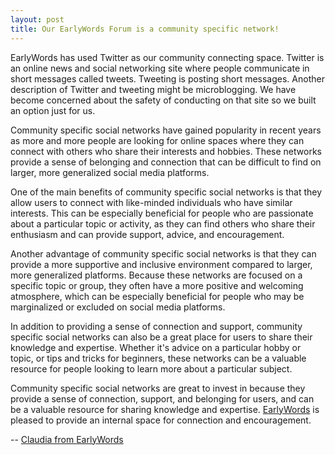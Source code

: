 ```yaml
---
layout: post
title: Our EarlyWords Forum is a community specific network!
---
```

EarlyWords has used Twitter as our community connecting space. Twitter is an online news and social networking site where people communicate in short messages called tweets. Tweeting is posting short messages. Another description of Twitter and tweeting might be microblogging.  We have become concerned about the safety of conducting on that site so we built an option just for us. 

Community specific social networks have gained popularity in recent years as more and more people are looking for online spaces where they can connect with others who share their interests and hobbies. These networks provide a sense of belonging and connection that can be difficult to find on larger, more generalized social media platforms.

One of the main benefits of community specific social networks is that they allow users to connect with like-minded individuals who have similar interests. This can be especially beneficial for people who are passionate about a particular topic or activity, as they can find others who share their enthusiasm and can provide support, advice, and encouragement.

Another advantage of community specific social networks is that they can provide a more supportive and inclusive environment compared to larger, more generalized platforms. Because these networks are focused on a specific topic or group, they often have a more positive and welcoming atmosphere, which can be especially beneficial for people who may be marginalized or excluded on social media platforms.

In addition to providing a sense of connection and support, community specific social networks can also be a great place for users to share their knowledge and expertise. Whether it's advice on a particular hobby or topic, or tips and tricks for beginners, these networks can be a valuable resource for people looking to learn more about a particular subject.

Community specific social networks are great to invest in because they provide a sense of connection, support, and belonging for users, and can be a valuable resource for sharing knowledge and expertise.  [EarlyWords](https://earlywords.io/) is pleased to provide an internal space for connection and encouragement.

-- [Claudia from EarlyWords](https://earlywords.io/about)
